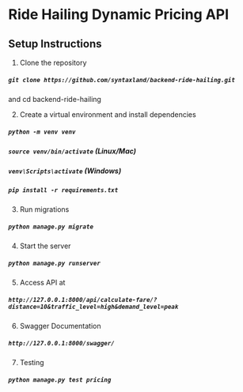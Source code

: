 # Ride Hailing Dynamic Pricing API

## Setup Instructions
1. Clone the repository  
##### `git clone https://github.com/syntaxland/backend-ride-hailing.git` 
and cd backend-ride-hailing

2. Create a virtual environment and install dependencies     
##### `python -m venv venv` 
##### `source venv/bin/activate` (Linux/Mac) 
##### `venv\Scripts\activate` (Windows) 
##### `pip install -r requirements.txt`

3. Run migrations  
##### `python manage.py migrate`

4. Start the server  
##### `python manage.py runserver`

5. Access API at  
##### `http://127.0.0.1:8000/api/calculate-fare/?distance=10&traffic_level=high&demand_level=peak`

6. Swagger Documentation  
##### `http://127.0.0.1:8000/swagger/`

7. Testing 

##### `python manage.py test pricing`
